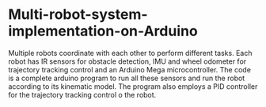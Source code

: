 # Multi-robot-system-implementation-on-Arduino
Multiple robots coordinate with each other to perform different tasks. Each robot has IR sensors for obstacle detection, IMU and wheel odometer for trajectory tracking control and an Arduino Mega microcontroller. The code is a complete arduino program to run all these sensors and run the robot according to its kinematic model. The program also employs a PID controller for the trajectory tracking control o the robot.
